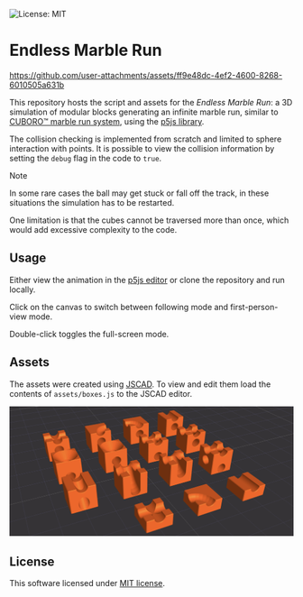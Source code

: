 ![License: MIT](https://img.shields.io/badge/License-MIT-yellow.svg)

# Endless Marble Run

https://github.com/user-attachments/assets/ff9e48dc-4ef2-4600-8268-6010505a631b

This repository hosts the script and assets for the *Endless Marble Run*: a 3D simulation of modular blocks generating an infinite marble run, similar to [CUBORO™ marble run system](https://cuboro.ch), using the [p5js library](https://p5js.org/).

The collision checking is implemented from scratch and limited to sphere interaction with points. It is possible to view the collision information by setting the `debug` flag in the code to `true`.

> [!Note]  
> In some rare cases the ball may get stuck or fall off the track, in these situations the simulation has to be restarted.

One limitation is that the cubes cannot be traversed more than once, which would add excessive complexity to the code.

## Usage

Either view the animation in the [p5js editor](https://editor.p5js.org/Nurgak/sketches/ouF7jUx_3) or clone the repository and run locally.

Click on the canvas to switch between following mode and first-person-view mode.

Double-click toggles the full-screen mode.

## Assets

The assets were created using [JSCAD](https://jscad.app/). To view and edit them load the contents of `assets/boxes.js` to the JSCAD editor.

![Box generator using JSCAD](assets/boxes_jscad.png)

## License

This software licensed under [MIT license](LICENSE).
